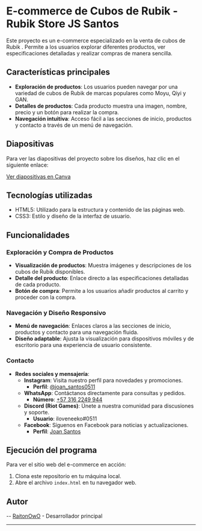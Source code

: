 # E-commerce de Cubos de Rubik - Rubik Store JS Santos

Este proyecto es un e-commerce especializado en la venta de cubos de Rubik . Permite a los usuarios explorar diferentes productos, ver especificaciones detalladas y realizar compras de manera sencilla.

## Características principales

- **Exploración de productos**: Los usuarios pueden navegar por una variedad de cubos de Rubik de marcas populares como Moyu, Qiyi y GAN.
- **Detalles de productos**: Cada producto muestra una imagen, nombre, precio y un botón para realizar la compra.
- **Navegación intuitiva**: Acceso fácil a las secciones de inicio, productos y contacto a través de un menú de navegación.

## Diapositivas

Para ver las diapositivas del proyecto sobre los diseños, haz clic en el siguiente enlace:

[Ver diapositivas en Canva](https://www.canva.com/design/DAGIYSk8D2M/SnRFrM1HI_LQDGTYGfoAHw/edit)


## Tecnologías utilizadas

- HTML5: Utilizado para la estructura y contenido de las páginas web.
- CSS3: Estilo y diseño de la interfaz de usuario.

## Funcionalidades

### Exploración y Compra de Productos

- **Visualización de productos**: Muestra imágenes y descripciones de los cubos de Rubik disponibles.
- **Detalle del producto**: Enlace directo a las especificaciones detalladas de cada producto.
- **Botón de compra**: Permite a los usuarios añadir productos al carrito y proceder con la compra.

### Navegación y Diseño Responsivo

- **Menú de navegación**: Enlaces claros a las secciones de inicio, productos y contacto para una navegación fluida.
- **Diseño adaptable**: Ajusta la visualización para dispositivos móviles y de escritorio para una experiencia de usuario consistente.

### Contacto

- **Redes sociales y mensajería**:
  - **Instagram**: Visita nuestro perfil para novedades y promociones.
    - **Perfil**: [@joan_santos0511](https://www.instagram.com/joan_santos0511/)
  - **WhatsApp**: Contáctanos directamente para consultas y pedidos.
    - **Número**: [+57 316 2249 944](https://wa.me/+573162249944)
  - **Discord (Riot Games)**: Únete a nuestra comunidad para discusiones y soporte.
    - **Usuario**: iloveneeko#0511
  - **Facebook**: Síguenos en Facebook para noticias y actualizaciones.
    - **Perfil**: [Joan Santos](https://www.facebook.com/jhoansebastian.santosmosquera.54/)

## Ejecución del programa

Para ver el sitio web del e-commerce en acción:

1. Clona este repositorio en tu máquina local.
2. Abre el archivo `index.html` en tu navegador web.

## Autor

-- [RaitonOwO](https://github.com/RaitonOwO) - Desarrollador principal

---


